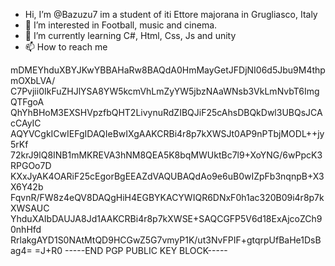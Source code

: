 - Hi, I’m @Bazuzu7
  im a student of iti Ettore majorana in Grugliasco, Italy
- 👀 I’m interested in Football, music and cinema.
- 🌱 I’m currently learning C#, Html, Css, Js and unity
- 📫 How to reach me 

<!---
Bazuzu7/Bazuzu7 is a ✨ special ✨ repository because its `README.md` (this file) appears on your GitHub profile.
You can click the Preview link to take a look at your changes.
--->




mDMEYhduXBYJKwYBBAHaRw8BAQdA0HmMayGetJFDjNI06d5Jbu9M4thpmOXbLVA/
C7Pvjii0IkFuZHJlYSA8YW5kcmVhLmZyYW5jbzNAaWNsb3VkLmNvbT6ImgQTFgoA
QhYhBHoM3EXSHVpzfbQHT2LivynuRdZIBQJiF25cAhsDBQkDwl3UBQsJCAcCAyIC
AQYVCgkICwIEFgIDAQIeBwIXgAAKCRBi4r8p7kXWSJt0AP9nPTbjMODL++jy5rKf
72krJ9lQ8INB1mMKREVA3hNM8QEA5K8bqMWUktBc7l9+XoYNG/6wPpcK3RPGOo7D
KXxJyAK4OARiF25cEgorBgEEAZdVAQUBAQdAo9e6uB0wIZpFb3nqnpB+X3X6Y42b
FqvnR/FW8z4eQV8DAQgHiH4EGBYKACYWIQR6DNxF0h1ac320B09i4r8p7kXWSAUC
YhduXAIbDAUJA8Jd1AAKCRBi4r8p7kXWSE+SAQCGFP5V6d18ExAjcoZCh90nhHfd
RrlakgAYD1S0NAtMtQD9HCGwZ5G7vmyP1K/ut3NvFPIF+gtqrpUfBaHe1DsBag4=
=J+R0
-----END PGP PUBLIC KEY BLOCK-----
